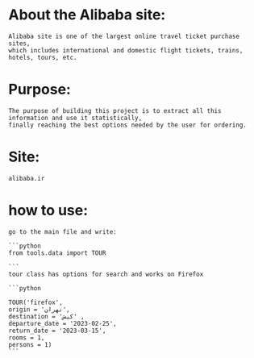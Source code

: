 # About the Alibaba site:
    Alibaba site is one of the largest online travel ticket purchase sites,
    which includes international and domestic flight tickets, trains, hotels, tours, etc.
# Purpose:
    The purpose of building this project is to extract all this information and use it statistically,
    finally reaching the best options needed by the user for ordering.

# Site: 
    alibaba.ir

# how to use:
    go to the main file and write:

    ```python
    from tools.data import TOUR

    ```
    tour class has options for search and works on Firefox 

    ```python
    
    TOUR('firefox',
    origin = 'تهران',
    destination = 'کیش' ,
    departure_date = '2023-02-25',
    return_date = '2023-03-15',
    rooms = 1,
    persons = 1)
    ```
